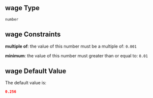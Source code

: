 ## wage Type

`number`

## wage Constraints

**multiple of**: the value of this number must be a multiple of: `0.001`

**minimum**: the value of this number must greater than or equal to: `0.01`

## wage Default Value

The default value is:

```json
0.256
```

